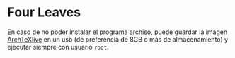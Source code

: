 Four Leaves
===========

En caso de no poder instalar el programa [archiso](https://wiki.archlinux.org/index.php/Archiso), puede guardar la imagen [ArchTeXlive](https://sourceforge.net/projects/archtexlive/) en un usb (de preferencia de 8GB o más de almacenamiento) y ejecutar siempre con usuario `root`.